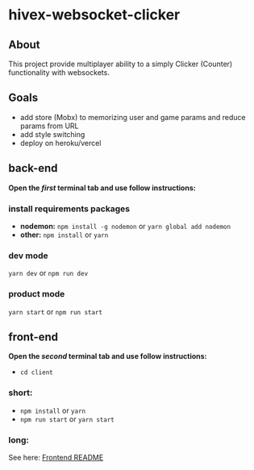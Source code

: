 ﻿# hivex-websocket-clicker
 ## About
 This project provide multiplayer ability to a simply Clicker (Counter) functionality with websockets.
 ## Goals
 - add store (Mobx) to memorizing user and game params and reduce params from URL
 - add style switching
 - deploy on heroku/vercel
 ## back-end
 **Open the _first_ terminal tab and use follow instructions:**
 ### install requirements packages
 - **nodemon:**
 `npm install -g nodemon`
 or
 `yarn global add nodemon`
 - **other:**
 `npm install`
 or
 `yarn`
 ### dev mode
 `yarn dev` or `npm run dev`
 ### product mode
 `yarn start` or `npm run start`
 ## front-end
 **Open the _second_ terminal tab and use follow instructions:**
 - `cd client`
 ### short:
 - `npm install` or `yarn`
 - `npm run start` or `yarn start`
 ### long:
 See here: [Frontend README](https://github.com/kstroevsky/hivex-websocket-clicker/blob/main/client/README.md)
